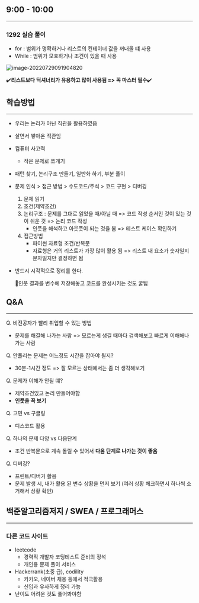 ## 9:00 - 10:00

----

### 1292 실습 풀이 

* for : 범위가 명확하거나 리스트의 컨테이너 값을 꺼내올 떄 사용
* While : 범위가 모호하거나 조건이 있을 때 사용 

![image-20220729091904820](0729_모의코테.assets/image-20220729091904820.png)



✔️**리스트보다 딕셔너리가 유용하고 많이 사용됨 => 꼭 마스터 필수**✔️



## 학습방법

---

* 우리는 논리가 아닌 직관을 활용하였음

* 살면서 쌓아온 직관임

* 컴퓨터 사고력

  * 작은 문제로 쪼개기

* 패턴 찾기, 논리구조 만들기, 일반화 하기, 부분 풀이

* 문제 인식 > 접근 방법 > 수도코드/주석 > 코드 구현 > 디버깅

  1. 문제 읽기 
  2. 조건(제약조건)
  3. 논리구조 : 문제를 그대로 읽었을 때/아닐 때 => 코드 작성 순서인 것이 있는 것이 쉬운 것 => 논리 코드 작성
     * 인풋을 해석하고 아웃풋이 되는 것을 봄 => 테스트 케이스 확인하기 
  4. 접근방법
     * 파이썬 자료형 조건/반복문
     * 자료형은 거의 리스트가 가장 많이 활용 됨 => 리스트 내 요소가 숫자일지 문자일지만 결정하면 됨

* 반드시 시각적으로 정리를 한다. 

  🍯인풋 결과를 변수에 저장해놓고 코드를 완성시키는 것도 꿀팁



## Q&A

---

Q. 비전공자가 빨리 취업할 수 있는 방법

* 문제를 해결해 나가는 사람 => 모르는게 생길 때마다 검색해보고 빠르게 이해해나가는 사람

Q. 안풀리는 문제는 어느정도 시간을 잡아야 될지? 

* 30분-1시간 정도 => 잘 모르는 상태에서는 좀 더 생각해보기 

Q. 문제가 이해가 안될 떄? 

* 제약조건있고 논리 만들어야함
* **인풋을 꼭 보기**

Q. 고민 vs 구글링

* 디스코드 활용

Q. 하나의 문제 다양 vs 다음단계

* 조건 반복문으로 계속 돌릴 수 있어서 **다음 단계로 나가는 것이 좋음**

Q. 디버깅? 

* 프린트/디버거 활용
* 문제 발생 시, 내가 활용 된 변수 상황을 먼저 보기 (여러 상황 체크하면서 하나씩 소거해서 상황 확인)



## 백준알고리즘저지 / SWEA / 프로그래머스

---

### 다른 코드 사이트

* leetcode
  * 경력직 개발자 코딩테스트 준비의 정석
  * 개인용 문제 풀이 서비스
* Hackerrank(초중 급), codility
  * 카카오, 네이버 채용 등에서 적극활용
  * 신입과 유사하게 정리 가능
* 난이도 어려운 것도 풀어봐야함





